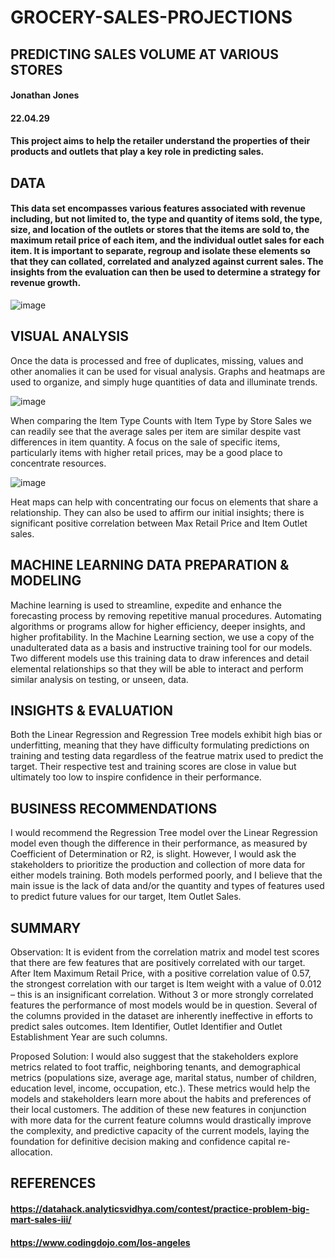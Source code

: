 # GROCERY-SALES-PROJECTIONS 
## PREDICTING SALES VOLUME AT VARIOUS STORES
#### Jonathan Jones 
#### 22.04.29
#### This project aims to help the retailer understand the properties of their products and outlets that play a key role in predicting sales.

## DATA
#### This data set encompasses various features associated with revenue including, but not limited to, the type and quantity of items sold, the type, size, and location of the outlets or stores that the items are sold to, the maximum retail price of each item, and the individual outlet sales for each item. It is important to separate, regroup and isolate these elements so that they can collated, correlated and analyzed against current sales. The insights from the evaluation can then be used to determine a strategy for revenue growth. 
![image](https://user-images.githubusercontent.com/101145586/165904456-898edc65-da05-48b7-b8ba-19b3d84e1cdb.png)

## VISUAL ANALYSIS

Once the data is processed and free of duplicates, missing, values and other anomalies it can be used for visual analysis. Graphs and heatmaps are used to organize, and simply huge quantities of data and illuminate trends. 

![image](https://user-images.githubusercontent.com/101145586/165904154-6b500726-3d61-4a57-8678-b0e4883075f1.png)

When comparing the Item Type Counts with Item Type by Store Sales we can readily see that the average sales per item are similar despite vast differences in item quantity. A focus on the sale of specific items, particularly items with higher retail prices, may be a good place to concentrate resources.

![image](https://user-images.githubusercontent.com/101145586/165905110-a09f4994-d971-4fa7-9a8d-07f43530dfaa.png)

Heat maps can help with concentrating our focus on elements that share a relationship. They can also be used to affirm our initial insights; there is significant positive correlation between Max Retail Price and Item Outlet sales. 

## MACHINE LEARNING DATA PREPARATION & MODELING

Machine learning is used to streamline, expedite and enhance the forecasting process by removing repetitive manual procedures. Automating algorithms or programs allow for higher efficiency, deeper insights, and higher profitability. 
In the Machine Learning section, we use a copy of the unadulterated data as a basis and instructive training tool for our models. Two different models use this training data to draw inferences and detail elemental relationships so that they will be able to interact and perform similar analysis on testing, or unseen, data. 

## INSIGHTS & EVALUATION

Both the Linear Regression and Regression Tree models exhibit high bias or underfitting, meaning that they have difficulty formulating predictions on training and testing data regardless of the featrue matrix used to predict the target. Their respective test and training scores are close in value but ultimately too low to inspire confidence in their performance. 

## BUSINESS RECOMMENDATIONS

I would recommend the Regression Tree model over the Linear Regression model even though the difference in their performance, as measured by Coefficient of Determination or R2, is slight. However, I would ask the stakeholders to prioritize the production and collection of more data for either models training. Both models performed poorly, and I believe that the main issue is the lack of data and/or the quantity and types of features used to predict future values for our target, Item Outlet Sales.

## SUMMARY

Observation:
It is evident from the correlation matrix and model test scores that there are few features that are positively correlated with our target. After Item Maximum Retail Price, with a positive correlation value of 0.57, the strongest correlation with our target is Item weight with a value of 0.012 – this is an insignificant correlation. Without 3 or more strongly correlated features the performance of most models would be in question. Several of the columns provided in the dataset are inherently ineffective in efforts to predict sales outcomes. Item Identifier, Outlet Identifier and Outlet Establishment Year are such columns. 

Proposed Solution: 
I would also suggest that the stakeholders explore metrics related to foot traffic, neighboring tenants, and demographical metrics (populations size, average age, marital status, number of children, education level, income, occupation, etc.). These metrics would help the models and stakeholders learn more about the habits and preferences of their local customers. The addition of these new features in conjunction with more data for the current feature columns would drastically improve the complexity, and predictive capacity of the current models, laying the foundation for definitive decision making and confidence capital re-allocation. 

## REFERENCES
#### https://datahack.analyticsvidhya.com/contest/practice-problem-big-mart-sales-iii/
#### https://www.codingdojo.com/los-angeles
